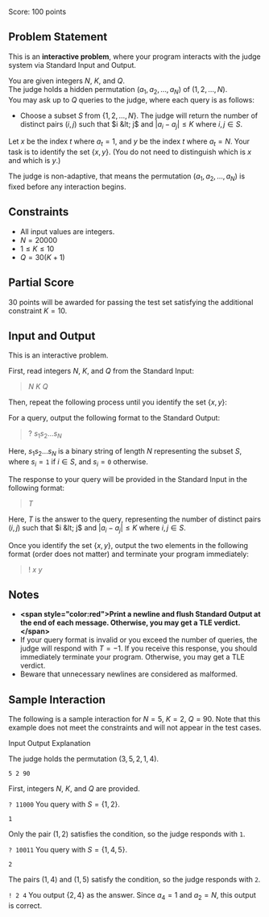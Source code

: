 Score: $100$ points

## Problem Statement

This is an **interactive problem**, where your program interacts with the judge system via Standard Input and Output.

You are given integers $N$, $K$, and $Q$.<br>
The judge holds a hidden permutation $(a_1, a_2, \dots, a_N)$ of $(1, 2, \dots, N)$.<br>
You may ask up to $Q$ queries to the judge, where each query is as follows:

- Choose a subset $S$ from $\lbrace 1, 2, \dots, N \rbrace$. The judge will return the number of distinct pairs $(i, j)$ such that $i &lt; j$ and $|a_i - a_j| \leq K$ where $i, j \in S$.

Let $x$ be the index $t$ where $a_t = 1$, and $y$ be the index $t$ where $a_t = N$. 
Your task is to identify the set $\lbrace x, y \rbrace$. (You do not need to distinguish which is $x$ and which is $y$.)

The judge is non-adaptive, that means the permutation $(a_1, a_2, \dots, a_N)$ is fixed before any interaction begins.

## Constraints

- All input values are integers.
- $N = 20000$
- $1 \leq K \leq 10$
- $Q = 30(K + 1)$

## Partial Score

$30$ points will be awarded for passing the test set satisfying the additional constraint $K = 10$.

## Input and Output

This is an interactive problem.

First, read integers $N$, $K$, and $Q$ from the Standard Input:

> $N$ $K$ $Q$

Then, repeat the following process until you identify the set $\lbrace x, y \rbrace$:

For a query, output the following format to the Standard Output:

> ? $s_1s_2 \dots s_N$

Here, $s_1 s_2 \dots s_N$ is a binary string of length $N$ representing the subset $S$, where $s_i = {}$`1` if $i \in S$, and $s_i = {}$`0` otherwise.

The response to your query will be provided in the Standard Input in the following format:

> $T$

Here, $T$ is the answer to the query, representing the number of distinct pairs $(i, j)$ such that $i &lt; j$ and $|a_i - a_j| \leq K$ where $i, j \in S$.

Once you identify the set $\lbrace x, y \rbrace$, output the two elements in the following format (order does not matter) and terminate your program immediately:

> ! $x$ $y$

## Notes

- **&lt;span style="color:red"&gt;Print a newline and flush Standard Output at the end of each message. Otherwise, you may get a TLE verdict.&lt;/span&gt;**
- If your query format is invalid or you exceed the number of queries, the judge will respond with $T = -1$. If you receive this response, you should immediately terminate your program. Otherwise, you may get a TLE verdict.
- Beware that unnecessary newlines are considered as malformed.

## Sample Interaction

The following is a sample interaction for $N = 5$, $K = 2$, $Q = 90$. Note that this example does not meet the constraints and will not appear in the test cases.

Input
Output
Explanation

The judge holds the permutation $(3, 5, 2, 1, 4)$.

`5 2 90`

First, integers $N$, $K$, and $Q$ are provided.

`? 11000`
You query with $S = \lbrace 1, 2 \rbrace$.

`1`

Only the pair $(1, 2)$ satisfies the condition, so the judge responds with `1`.

`? 10011`
You query with $S = \lbrace 1, 4, 5 \rbrace$.

`2`

The pairs $(1, 4)$ and $(1, 5)$ satisfy the condition, so the judge responds with `2`.

`! 2 4`
You output $\lbrace 2, 4 \rbrace$ as the answer. Since $a_4 = 1$ and $a_2 = N$, this output is correct.